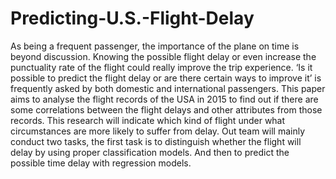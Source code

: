 # Predicting-U.S.-Flight-Delay
As being a frequent passenger, the importance of the plane on time is beyond discussion. Knowing the possible flight delay or even increase the punctuality rate of the flight could really improve the trip experience. ‘Is it possible to predict the flight delay or are there certain ways to improve it’ is frequently asked by both domestic and international passengers. This paper aims to analyse the flight records of the USA in 2015 to find out if there are some correlations between the flight delays and other attributes from those records. This research will indicate which kind of flight under what circumstances are more likely to suffer from delay. Out team will mainly conduct two tasks, the first task is to distinguish whether the flight will delay by using proper classification models. And then to predict the possible time delay with regression models.
